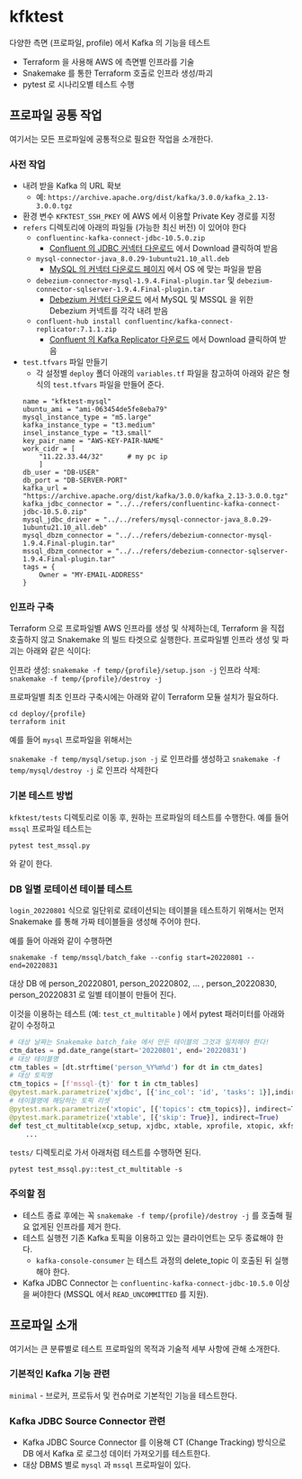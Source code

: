 # kfktest

다양한 측면 (프로파일, profile) 에서 Kafka 의 기능을 테스트

- Terraform 을 사용해 AWS 에 측면별 인프라를 기술
- Snakemake 를 통한 Terraform 호출로 인프라 생성/파괴
- pytest 로 시나리오별 테스트 수행

## 프로파일 공통 작업

여기서는 모든 프로파일에 공통적으로 필요한 작업을 소개한다.

### 사전 작업
- 내려 받을 Kafka 의 URL 확보
  - 예: `https://archive.apache.org/dist/kafka/3.0.0/kafka_2.13-3.0.0.tgz`
- 환경 변수 `KFKTEST_SSH_PKEY` 에 AWS 에서 이용할 Private Key 경로를 지정
- `refers` 디렉토리에 아래의 파일들 (가능한 최신 버전) 이 있어야 한다
  - `confluentinc-kafka-connect-jdbc-10.5.0.zip`
    - [Confluent 의 JDBC 커넥터 다운로드](https://www.confluent.io/hub/confluentinc/kafka-connect-jdbc?_ga=2.129728655.246901732.1655082179-1759829787.1651627548&_gac=1.126341503.1655171481.Cj0KCQjwwJuVBhCAARIsAOPwGASjitveKrkPlHSvd6FzJtL8sQZu-c1mrjjhFPBgtc4_f_fGhCBZHx8aAseAEALw_wcB) 에서 Download 클릭하여 받음
  - `mysql-connector-java_8.0.29-1ubuntu21.10_all.deb`
    - [MySQL 의 커넥터 다운로드 페이지](https://dev.mysql.com/downloads/connector/j/) 에서 OS 에 맞는 파일을 받음
  - `debezium-connector-mysql-1.9.4.Final-plugin.tar` 및  `debezium-connector-sqlserver-1.9.4.Final-plugin.tar`
    - [Debezium 커넥터 다운로드](https://debezium.io/documentation/reference/stable/install.html) 에서 MySQL 및 MSSQL 을 위한 Debezium 커넥트를 각각 내려 받음
  - `confluent-hub install confluentinc/kafka-connect-replicator:7.1.1.zip`
    - [Confluent 의 Kafka Replicator 다운로드](https://www7.confluent.io/hub/confluentinc/kafka-connect-replicator) 에서 Download 클릭하여 받음
- `test.tfvars` 파일 만들기
  - 각 설정별  `deploy` 폴더 아래의 `variables.tf` 파일을 참고하여 아래와 같은 형식의 `test.tfvars` 파일을 만들어 준다.
  ```
  name = "kfktest-mysql"
  ubuntu_ami = "ami-063454de5fe8eba79"
  mysql_instance_type = "m5.large"
  kafka_instance_type = "t3.medium"
  insel_instance_type = "t3.small"
  key_pair_name = "AWS-KEY-PAIR-NAME"
  work_cidr = [
      "11.22.33.44/32"      # my pc ip
      ]
  db_user = "DB-USER"
  db_port = "DB-SERVER-PORT"
  kafka_url = "https://archive.apache.org/dist/kafka/3.0.0/kafka_2.13-3.0.0.tgz"
  kafka_jdbc_connector = "../../refers/confluentinc-kafka-connect-jdbc-10.5.0.zip"
  mysql_jdbc_driver = "../../refers/mysql-connector-java_8.0.29-1ubuntu21.10_all.deb"
  mysql_dbzm_connector = "../../refers/debezium-connector-mysql-1.9.4.Final-plugin.tar"
  mssql_dbzm_connector = "../../refers/debezium-connector-sqlserver-1.9.4.Final-plugin.tar"
  tags = {
      Owner = "MY-EMAIL-ADDRESS"
  }
  ```

### 인프라 구축

Terraform 으로 프로파일별 AWS 인프라를 생성 및 삭제하는데, Terraform 을 직접 호출하지 않고 Snakemake 의 빌드 타겟으로 실행한다. 프로파일별 인프라 생성 및 파괴는 아래와 같은 식이다:

인프라 생성: `snakemake -f temp/{profile}/setup.json -j`
인프라 삭제: `snakemake -f temp/{profile}/destroy -j`

프로파일별 최초 인프라 구축시에는 아래와 같이 Terraform 모듈 설치가 필요하다.
```
cd deploy/{profile}
terraform init
```

예를 들어 `mysql` 프로파일을 위해서는

`snakemake -f temp/mysql/setup.json -j` 로 인프라를 생성하고
`snakemake -f temp/mysql/destroy -j` 로 인프라 삭제한다

### 기본 테스트 방법

`kfktest/tests` 디렉토리로 이동 후, 원하는 프로파일의 테스트를 수행한다. 예를 들어 `mssql` 프로파일 테스트는

`pytest test_mssql.py`

와 같이 한다.

### DB 일별 로테이션 테이블 테스트

`login_20220801` 식으로 일단위로 로테이션되는 테이블을 테스트하기 위해서는 먼저 Snakemake 를 통해 가짜 테이블들을 생성해 주어야 한다.

예를 들어 아래와 같이 수행하면
```
snakemake -f temp/mssql/batch_fake --config start=20220801 --end=20220831
```
대상 DB 에 person_20220801, person_20220802, ... , person_20220830, person_20220831 로 일별 테이블이 만들어 진다.

이것을 이용하는 테스트 (예: `test_ct_multitable` ) 에서 pytest 패러미터를 아래와 같이 수정하고

```python
# 대상 날짜는 Snakemake batch_fake 에서 만든 테이블의 그것과 일치해야 한다!
ctm_dates = pd.date_range(start='20220801', end='20220831')
# 대상 테이블명
ctm_tables = [dt.strftime('person_%Y%m%d') for dt in ctm_dates]
# 대상 토픽명
ctm_topics = [f'mssql-{t}' for t in ctm_tables]
@pytest.mark.parametrize('xjdbc', [{'inc_col': 'id', 'tasks': 1}],indirect=True)
# 테이블명에 해당하는 토픽 리셋
@pytest.mark.parametrize('xtopic', [{'topics': ctm_topics}], indirect=True)
@pytest.mark.parametrize('xtable', [{'skip': True}], indirect=True)
def test_ct_multitable(xcp_setup, xjdbc, xtable, xprofile, xtopic, xkfssh):
    ...
```

`tests/` 디렉토리로 가서 아래처럼 테스트를 수행하면 된다.

```
pytest test_mssql.py::test_ct_multitable -s
```

### 주의할 점
- 테스트 종료 후에는 꼭 `snakemake -f temp/{profile}/destroy -j` 를 호출해 필요 없게된 인프라를 제거 한다.
- 테스트 실행전 기존 Kafka 토픽을 이용하고 있는 클라이언트는 모두 종료해야 한다.
  - `kafka-console-consumer` 는 테스트 과정의 delete_topic 이 호출된 뒤 실행해야 한다.
- Kafka JDBC Connector 는 `confluentinc-kafka-connect-jdbc-10.5.0` 이상을 써야한다 (MSSQL 에서 `READ_UNCOMMITTED` 를 지원).

## 프로파일 소개

여기서는 큰 분류별로 테스트 프로파일의 목적과 기술적 세부 사항에 관해 소개한다.

### 기본적인 Kafka 기능 관련

`minimal` - 브로커, 프로듀서 및 컨슈머로 기본적인 기능을 테스트한다.

### Kafka JDBC Source Connector 관련

- Kafka JDBC Source Connector 를 이용해 CT (Change Tracking) 방식으로 DB 에서 Kafka 로 로그성 데이터 가져오기를 테스트한다.
- 대상 DBMS 별로 `mysql` 과 `mssql` 프로파일이 있다.
